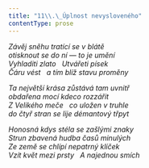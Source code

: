 ```yaml
---
title: "11\\.\_Úplnost nevysloveného"
contentType: prose
---
```


_Závěj sněhu tratící se v blátě  
otisknout se do ní — to je umění  
Vyhladiti zlato   Utvářeti písek  
Čáru vést   a tím blíž stavu proměny_

  

_Ta největší krása zůstává tam uvnitř  
obdařena mocí kdeco rozzářit  
Z Velikého meče   co uložen v truhle  
do čtyř stran se lije démantový třpyt_

  

_Honosná kdys stéla se zašlými znaky  
Strun zbavená hudba časů minulých  
Ze země se chlípí nepatrný klíček  
Vzít květ mezi prsty   A najednou smích_
